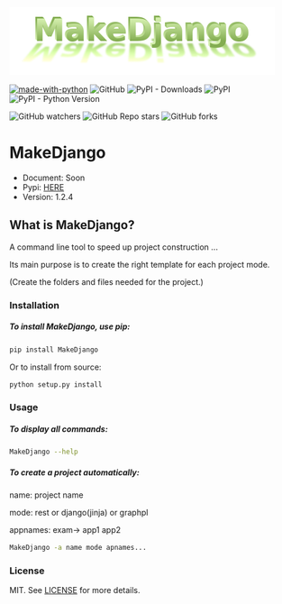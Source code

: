 ![MakeDjango](https://github.com/MahanBi/MakeDjango/blob/master/docs/images/MakeDjango.png)

[![made-with-python](https://img.shields.io/badge/Made%20with-Python-1f425f.svg)](https://www.python.org/) ![GitHub](https://img.shields.io/github/license/MahanBi/MakeDjango) ![PyPI - Downloads](https://img.shields.io/pypi/dm/MakeDjango) ![PyPI](https://img.shields.io/pypi/v/MakeDjango) ![PyPI - Python Version](https://img.shields.io/pypi/pyversions/MakeDjango)

![GitHub watchers](https://img.shields.io/github/watchers/MahanBi/MakeDjango?style=social) ![GitHub Repo stars](https://img.shields.io/github/stars/MahanBi/MakeDjango?style=social) ![GitHub forks](https://img.shields.io/github/forks/MahanBi/MakeDjango?style=social)

# MakeDjango

- Document: Soon
- Pypi: [HERE](https://pypi.org/project/MakeDjango/)
- Version: 1.2.4

## What is MakeDjango?

A command line tool to speed up project construction ...

Its main purpose is to create the right template for each project mode.

(Create the folders and files needed for the project.)

### Installation

##### To install MakeDjango, use pip:

``` bash
pip install MakeDjango
```

Or to install from source:

``` bash
python setup.py install
```

### Usage

##### To display all commands:

``` bash
MakeDjango --help
```

##### To create a project automatically:

name: project name

mode: rest or django(jinja) or graphpl

appnames: exam-> app1 app2

``` bash
MakeDjango -a name mode apnames...
```

### License

MIT. See [LICENSE](https://github.com/MahanBi/MakeDjango/blob/master/LICENSE) for more details.

